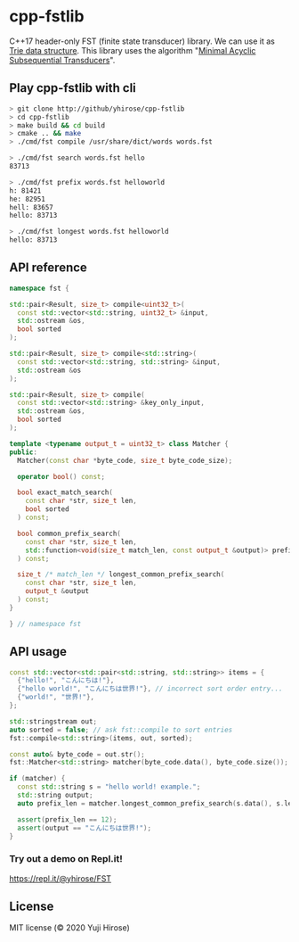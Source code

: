 # cpp-fstlib

C++17 header-only FST (finite state transducer) library.
We can use it as [Trie data structure](https://en.wikipedia.org/wiki/Trie).
This library uses the algorithm "[Minimal Acyclic Subsequential Transducers](http://citeseerx.ist.psu.edu/viewdoc/download?doi=10.1.1.24.3698&rep=rep1&type=pdf)".

## Play cpp-fstlib with cli

```bash
> git clone http://github/yhirose/cpp-fstlib
> cd cpp-fstlib
> make build && cd build
> cmake .. && make
> ./cmd/fst compile /usr/share/dict/words words.fst

> ./cmd/fst search words.fst hello
83713

> ./cmd/fst prefix words.fst helloworld
h: 81421
he: 82951
hell: 83657
hello: 83713

> ./cmd/fst longest words.fst helloworld
hello: 83713
```

## API reference

```cpp
namespace fst {

std::pair<Result, size_t> compile<uint32_t>(
  const std::vector<std::string, uint32_t> &input,
  std::ostream &os,
  bool sorted
);

std::pair<Result, size_t> compile<std::string>(
  const std::vector<std::string, std::string> &input,
  std::ostream &os
);

std::pair<Result, size_t> compile(
  const std::vector<std::string> &key_only_input,
  std::ostream &os,
  bool sorted
);

template <typename output_t = uint32_t> class Matcher {
public:
  Matcher(const char *byte_code, size_t byte_code_size);

  operator bool() const;

  bool exact_match_search(
    const char *str, size_t len,
    bool sorted
  ) const;

  bool common_prefix_search(
    const char *str, size_t len,
    std::function<void(size_t match_len, const output_t &output)> prefixes
  ) const;

  size_t /* match_len */ longest_common_prefix_search(
    const char *str, size_t len,
    output_t &output
  ) const;
}

} // namespace fst
```

## API usage

```cpp
const std::vector<std::pair<std::string, std::string>> items = {
  {"hello!", "こんにちは!"},
  {"hello world!", "こんにちは世界!"}, // incorrect sort order entry...
  {"world!", "世界!"},
};

std::stringstream out;
auto sorted = false; // ask fst::compile to sort entries
fst::compile<std::string>(items, out, sorted);

const auto& byte_code = out.str();
fst::Matcher<std::string> matcher(byte_code.data(), byte_code.size());

if (matcher) {
  const std::string s = "hello world! example.";
  std::string output;
  auto prefix_len = matcher.longest_common_prefix_search(s.data(), s.length(), output);

  assert(prefix_len == 12);
  assert(output == "こんにちは世界!");
}
```

### Try out a demo on Repl.it!

https://repl.it/@yhirose/FST

License
-------

MIT license (© 2020 Yuji Hirose)
